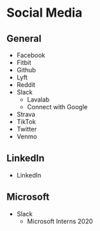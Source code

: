 # Social Media

## General

- Facebook
- Fitbit
- Github
- Lyft
- Reddit
- Slack
    - Lavalab
    - Connect with Google
- Strava
- TikTok
- Twitter
- Venmo

## LinkedIn

- LinkedIn

## Microsoft

- Slack
    - Microsoft Interns 2020

